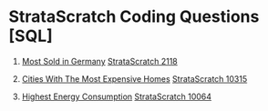 # StrataScratch Coding Questions [SQL]

1. [Most Sold in Germany](2118-most-sold-in-germany.sql) [StrataScratch 2118](https://platform.stratascratch.com/coding/2118-most-sold-in-germany?code_type=3)

2. [Cities With The Most Expensive Homes](10315-cities-with-the-most-expensive-homes.sql) [StrataScratch 10315](https://platform.stratascratch.com/coding/10315-cities-with-the-most-expensive-homes?code_type=3)

3. [Highest Energy Consumption](10064-highest-energy-consumption.sql) [StrataScratch 10064](https://platform.stratascratch.com/coding/10064-highest-energy-consumption?code_type=3)